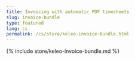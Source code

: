 ```yaml
---
title: Invoicing with automatic PDF timesheets
slug: invoice-bundle
type: featured
lang: cs
permalink: /cs/store/keleo-invoice-bundle.html
---
```


{% include store/keleo-invoice-bundle.md %}
